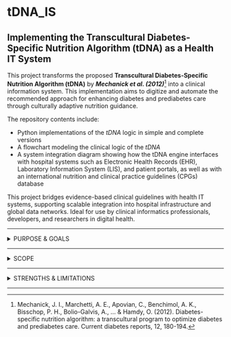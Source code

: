 # tDNA_IS
## Implementing the Transcultural Diabetes-Specific Nutrition Algorithm (tDNA) as a Health IT System

This project transforms the proposed **Transcultural Diabetes-Specific Nutrition Algorithm (tDNA)** by **_Mechanick et al. (2012)_**[^1]  into a clinical information system. This implementation aims to digitize and automate the recommended approach for enhancing diabetes and prediabetes care through culturally adaptive nutrition guidance. 

The repository contents include:
- Python implementations of the _tDNA_ logic in simple and complete versions
- A flowchart modeling the clinical logic of the _tDNA_
- A system integration diagram showing how the tDNA engine interfaces with hospital systems such as Electronic Health Records (EHR), Laboratory Information System (LIS), and patient portals, as well as with an international nutrition and clinical practice guidelines (CPGs) database


This project bridges evidence-based clinical guidelines with health IT systems, supporting scalable integration into hospital infrastructure and global data networks. Ideal for use by clinical informatics professionals, developers, and researchers in digital health.
_________________



<details>
<summary>PURPOSE & GOALS</summary>
  
### Purpose & Goals
  
#### Purpose
The purpose of the tDNA is to address the gap in the efficacy of nutritional guidelines when applied to a variety of ethnocultural population classifications by considering genetic, cultural, and regional factors in diabetes care. Many diabetes nutritional and lifestyle CPGs originate from research made in developed countries with an often undiversified pool of subjects. We know that some populations have a higher risk of certain conditions than others. However, these variations are not always possible to include in generalized CPG research study outcomes.  
When transcultural factors are not weighted in the clinical decision processes, the "promised" effectiveness of the CPGs can be compromised.

>_Finally, CPGs may not be able to be generalized for all patients or populations. Patient age, gender, and genomics, as well as culture, customs, and environment, must be factored into any decision to apply a particular recommendation to a particular patient in particular settings (Mechanick et al., 2012)_

#### Goals
As noted by _Mechanick et al. (2012)_
>_The tDNA is intended to:_
>1) _increase awareness of the benefits of nutritional interventions for patients with T2D and prediabetes;_
>2) _encourage healthy dietary patterns that accommodate regional differences in genetic factors, lifestyles, foods, and cultures;_ 
>3) _enhance the implementation of existing CPGs for T2D and prediabetes management; and_ 
>4) _simplify nutritional therapy for ease of application and portability._

</details>

__________________



<details>
<summary>SCOPE</summary>

### Scope
Based on _Mechanick et al. (2012)_, this algorithm was designed for type 2 diabetes and prediabetes patients. _Mechanick et al_ recommend its use by Primary Care Physicians (PCPs) or equivalent and/or Registered Dietitians (RDNs).

The algorithm, as a decision-tree clinical tool, has been researched in outpatient environments. However, it could also be implemented on an inpatient basis. This inpatient format would probably have to include additional steps to integrate with the dining services system at the facility. This repo does not include that scenario. 

The whole purpose of this nutritional algorithm  is to be multiculturally adapted. _Mechanick_ has published other articles on applying the _tDNA_ in various regions, in addition to some algorithmic adaptations for certain populations.

Implementation locations:
- America
  - US, Brazil, Canada, Mexico, Panama
- Europe
  - The Netherlands, Spain
- Asia
  - China, Taiwan


Adapted version for:
- Southeast Asia 
  - Philippines, Indonesia, Malaysia, Singapore, and Thailand
- India

This repo does not include the adapted versions.

</details>

____________________



<details>
<summary>STRENGTHS & LIMITATIONS</summary>

### Strengths & Limitations

#### Strengths
##### Simple yet multifactorial personalized nutrition
The _tDNA_ contains a risk stratification process that filters CPGs based on multifactorial input and outputs of simple and individually relevant nutrition and lifestyle recommendations.  

##### Culturally-adapted improves patient adherence
Patient adherence is and will always be a significant barrier in patient care. Many other articles demonstrate the positive impact of saliency in treatment plans for more consistent patient adherence. By including culturally-relevant foods in the recommended diet, the tDNA can help ..... 

##### Compiled evidence-based guidelines 
In order to create the tDNA, _Mechanick et al._ compiled and adapted evidence-based nutritional recommendations from the American Association of Clinical Endocrinologists (AACE), the American Diabetes Association (ADA), and other international organizations.

##### Multinational health advice and usage
A task force integrated by internationally respected health care experts in diabetes and nutrition was created in order to provide data, culturally meaningful information, and expert opinion to guide algorithm development.

##### Ongoing collaborations and modifications 
After this initial publication of the tDNA, researchers and task force members have continued to collect transcultural data to create adapted versions that factor in differences within specific populations.

#### Limitations

##### Inequitable local adaptation capabilities
Despite the algorithm's best efforts to include a variety of transcultural factors in the stratification process, the overall gap in available information on underrepresented populations remains a significant challenge. 

Additionally, the article mentions the inequity of general nutrition education, both from an availability and cultural resistance perspective. 

Lastly, one of the algorithms' output recommendations includes diabetes-specific liquid meal formulas. These formulas are not always accessible to many patients. 

##### No HIS integration evidence 
As previously mentioned, the _tDNA_ is a decision-tree tool for clinicians, and it has not been formally converted into a health information system (HIS). Therefore, there is no current evidence of its efficacy in that format, nor the true needs and capabilities for integration into a hospital's information system.  

</details>

_______________________


[^1]: Mechanick, J. I., Marchetti, A. E., Apovian, C., Benchimol, A. K., Bisschop, P. H., Bolio-Galvis, A., ... & Hamdy, O. (2012). Diabetes-specific nutrition algorithm: a transcultural program to optimize diabetes and prediabetes care. Current diabetes reports, 12, 180-194.

